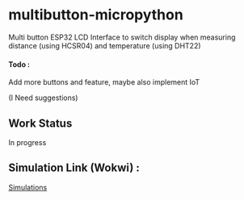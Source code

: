 # multibutton-micropython



Multi button ESP32 LCD Interface to switch display when measuring distance (using HCSR04) and temperature (using DHT22)

#### Todo :

Add more buttons and feature, maybe also implement IoT

(I Need suggestions)


## Work Status
In progress

## Simulation Link (Wokwi) :

[Simulations](https://wokwi.com/projects/403424354579446785)
